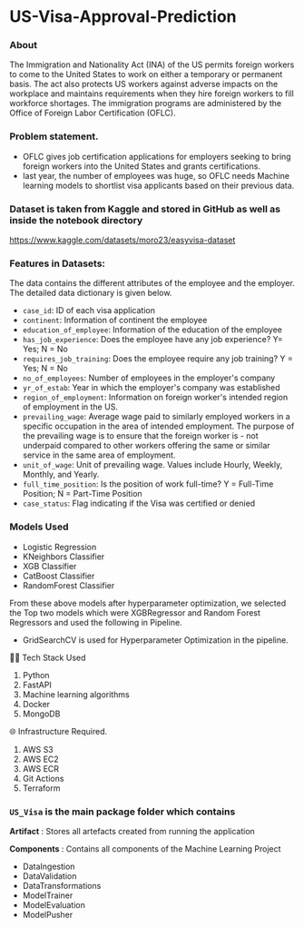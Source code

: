 # US-Visa-Approval-Prediction

### About
The Immigration and Nationality Act (INA) of the US permits foreign workers to come to the United States to work on either a temporary or permanent basis. 
The act also protects US workers against adverse impacts on the workplace and maintains requirements when they hire foreign workers to fill workforce shortages. The immigration programs are administered by the Office of Foreign Labor Certification (OFLC).

### Problem statement.
* OFLC gives job certification applications for employers seeking to bring foreign workers into the United States and grants certifications. 
* last year, the number of employees was huge, so OFLC needs Machine learning models to shortlist visa applicants based on their previous data.

### Dataset is taken from Kaggle and stored in GitHub as well as inside the notebook directory 
https://www.kaggle.com/datasets/moro23/easyvisa-dataset

### Features in Datasets:
The data contains the different attributes of the employee and the employer. The detailed data dictionary is given below.

- `case_id`: ID of each visa application
- `continent`: Information of continent the employee
- `education_of_employee`: Information of the education of the employee
- `has_job_experience`: Does the employee have any job experience? Y= Yes; N = No
- `requires_job_training`: Does the employee require any job training? Y = Yes; N = No
- `no_of_employees`: Number of employees in the employer's company
- `yr_of_estab`: Year in which the employer's company was established
- `region_of_employment`: Information on foreign worker's intended region of employment in the US.
- `prevailing_wage`: Average wage paid to similarly employed workers in a specific occupation in the area of intended employment. The purpose of the prevailing wage is to ensure that the foreign worker is - not underpaid compared to other workers offering the same or similar service in the same area of employment.
- `unit_of_wage`: Unit of prevailing wage. Values include Hourly, Weekly, Monthly, and Yearly.
- `full_time_position`: Is the position of work full-time? Y = Full-Time Position; N = Part-Time Position
- `case_status`: Flag indicating if the Visa was certified or denied

### Models Used
* Logistic Regression
* KNeighbors Classifier
* XGB Classifier
* CatBoost Classifier
* RandomForest Classifier

From these above models after hyperparameter optimization, we selected the Top two models which were XGBRegressor and Random Forest Regressors and used the following in Pipeline.

* GridSearchCV is used for Hyperparameter Optimization in the pipeline.

👨‍💻 Tech Stack Used
1. Python
2. FastAPI
3. Machine learning algorithms
4. Docker
5. MongoDB

🌐 Infrastructure Required.
1. AWS S3
2. AWS EC2
3. AWS ECR
4. Git Actions
5. Terraform

### `US_Visa` is the main package folder which contains 

**Artifact** : Stores all artefacts created from running the application

**Components** : Contains all components of the Machine Learning Project
- DataIngestion
- DataValidation
- DataTransformations
- ModelTrainer
- ModelEvaluation
- ModelPusher

